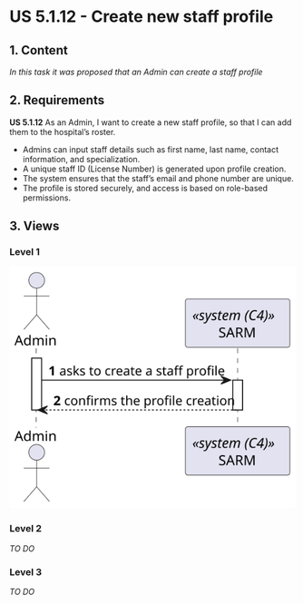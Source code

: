 # US 5.1.12 - Create new staff profile

##  1. Content

*In this task it was proposed that an Admin can create a staff profile*

## 2. Requirements

**US 5.1.12**  As an Admin, I want to create a new staff profile, so that I can add them to the hospital’s roster.

- Admins can input staff details such as first name, last name, contact information, and specialization.
- A unique staff ID (License Number) is generated upon profile creation.
- The system ensures that the staff’s email and phone number are unique.
- The profile is stored securely, and access is based on role-based permissions.

## 3. Views

### Level 1

![Process view level 1](views/level1/process-view.svg)

### Level 2

*TO DO*

### Level 3

*TO DO*